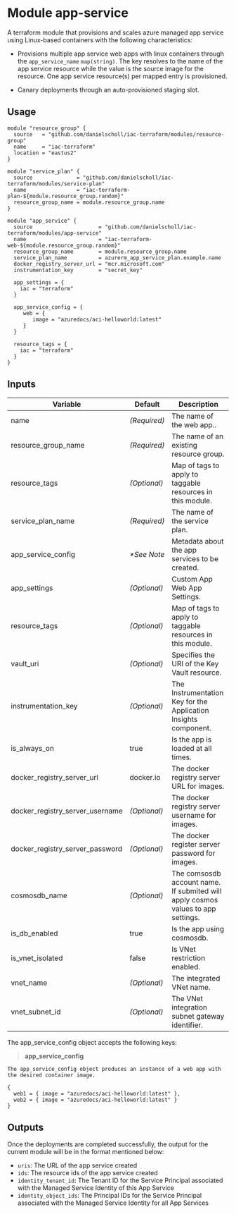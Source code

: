 # Module app-service

A terraform module that provisions and scales azure managed app service using Linux-based containers with the following characteristics: 

- Provisions multiple app service web apps with linux containers through the `app_service_name` `map(string)`. The key resolves to the name of the app service resource while the value is the source image for the resource. One app service resource(s) per mapped entry is provisioned.

- Canary deployments through an auto-provisioned staging slot.



## Usage

```
module "resource_group" {
  source   = "github.com/danielscholl/iac-terraform/modules/resource-group"
  name     = "iac-terraform"
  location = "eastus2"
}

module "service_plan" {
  source              = "github.com/danielscholl/iac-terraform/modules/service-plan"
  name                = "iac-terraform-plan-${module.resource_group.random}"
  resource_group_name = module.resource_group.name
}

module "app_service" {
  source                     = "github.com/danielscholl/iac-terraform/modules/app-service"
  name                       = "iac-terraform-web-${module.resource_group.random}"
  resource_group_name        = module.resource_group.name
  service_plan_name          = azurerm_app_service_plan.example.name
  docker_registry_server_url = "mcr.microsoft.com"
  instrumentation_key        = "secret_key"

  app_settings = {
    iac = "terraform"
  }

  app_service_config = {
     web = {
        image = "azuredocs/aci-helloworld:latest"
     }
  }

  resource_tags = {
    iac = "terraform"
  }
}
```


## Inputs

| Variable                      | Default                              | Description                          | 
| ----------------------------- | ------------------------------------ | ------------------------------------ |
| name                          | _(Required)_                         | The name of the web app..        |
| resource_group_name           | _(Required)_                         | The name of an existing resource group. |
| resource_tags                 | _(Optional)_                         | Map of tags to apply to taggable resources in this module. |
| service_plan_name             | _(Required)_                         | The name of the service plan. |
| app_service_config            | _*See Note_                          | Metadata about the app services to be created. |
| app_settings                  | _(Optional)_                         | Custom App Web App Settings. |
| resource_tags                 | _(Optional)_                         | Map of tags to apply to taggable resources in this module. |
| vault_uri                     | _(Optional)_                         | Specifies the URI of the Key Vault resource. |
| instrumentation_key           | _(Optional)_                         | The Instrumentation Key for the Application Insights component. |
| is_always_on                  | true                                 | Is the app is loaded at all times. |
| docker_registry_server_url    | docker.io                            | The docker registry server URL for images. |
| docker_registry_server_username | _(Optional)_                       | The docker registry server username for images. |
| docker_registry_server_password | _(Optional)_                       | The docker register server password for images. |
| cosmosdb_name                 | _(Optional)_                         | The comsosdb account name. If submited will apply cosmos values to app settings. |
| is_db_enabled                 | true                                 | Is the app using cosmosdb. |
| is_vnet_isolated              | false                                | Is VNet restriction enabled. |
| vnet_name                     | _(Optional)_                         | The integrated VNet name. |
| vnet_subnet_id                | _(Optional)_                         | The VNet integration subnet gateway identifier. |


The app_service_config object accepts the following keys:

> __app_service_config__
```
The app_service_config object produces an instance of a web app with the desired container image.

{
  web1 = { image = "azuredocs/aci-helloworld:latest" },
  web2 = { image = "azuredocs/aci-helloworld:latest" }
}
```

## Outputs

Once the deployments are completed successfully, the output for the current module will be in the format mentioned below:

- `uris`: The URL of the app service created
- `ids`: The resource ids of the app service created
- `identity_tenant_id`: The Tenant ID for the Service Principal associated with the Managed Service Identity of this App Service
- `identity_object_ids`: The Principal IDs for the Service Principal associated with the Managed Service Identity for all App Services

